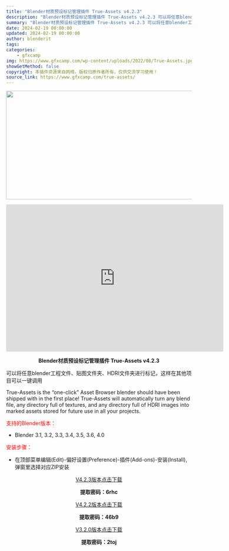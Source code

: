 ```yaml
---
title: "Blender材质预设标记管理插件 True-Assets v4.2.3"
description: "Blender材质预设标记管理插件 True-Assets v4.2.3 可以将任意blender工程文件、贴图文件夹、HDRI文件夹进行标记，这样在其他项目可以一键调用 True-Assets is..."
summary: "Blender材质预设标记管理插件 True-Assets v4.2.3 可以将任意blender工程文件、贴图文件夹、HDRI文件夹进行标记，这样在其他项目可以一键调用 True-Assets is..."
date: 2024-02-19 00:00:00
updated: 2024-02-19 00:00:00
author: blenderit
tags: 
categories:
    - gfxcamp
img: https://www.gfxcamp.com/wp-content/uploads/2022/08/True-Assets.jpg
showGetMethod: false
copyright: 本插件资源来自网络，版权归原作者所有，仅供交流学习使用！
source_link: https://www.gfxcamp.com/true-assets/
---
```

<div><p><img decoding="async" class="aligncenter size-full wp-image-105767" src="https://www.gfxcamp.com/wp-content/uploads/2022/08/True-Assets.jpg" data-src="https://www.gfxcamp.com/wp-content/uploads/2022/08/True-Assets.jpg" alt="" width="590" height="295" data-srcset="https://www.gfxcamp.com/wp-content/uploads/2022/08/True-Assets.jpg 590w, https://www.gfxcamp.com/wp-content/uploads/2022/08/True-Assets-150x75.jpg 150w" data-sizes="(max-width: 590px) 100vw, 590px"></p><p style="text-align: center;"><iframe loading="lazy" src="https://player.youku.com/embed/XNTg5MTU3ODE2OA==" width="590" height="400" frameborder="0" allowfullscreen="allowfullscreen" data-mce-fragment="1"></iframe></p><p style="text-align: center;"><strong>Blender材质预设标记管理插件 True-Assets v4.2.3</strong></p><p>可以将任意blender工程文件、贴图文件夹、HDRI文件夹进行标记，这样在其他项目可以一键调用</p><p>True-Assets is the “one-click” Asset Browser blender should have been shipped with in the first place! True-Assets will automatically turn any blend file, any directory full of textures, and any directory full of HDRI images into marked assets stored for future use in all your projects.</p><p style="text-align: left;"><span style="color: #ff0000;">支持的Blender版本：</span></p><ul>
<li style="text-align: left;">Blender 3.1, 3.2, 3.3, 3.4, 3.5, 3.6, 4.0</li>
</ul><p style="text-align: left;"><span style="color: #ff0000;">安装步骤：</span></p><ul>
<li>在顶部菜单编辑(Edit)-偏好设置(Preference)-插件(Add-ons)-安装(Install),弹窗里选择对应ZIP安装</li>
</ul><p style="text-align: center;"><a class="maxbutton-3 maxbutton maxbutton-baidu" target="_blank" rel="noopener" href="https://pan.baidu.com/s/1s6pNVEbo2YJPpQvn2e37cw?pwd=6rhc"><span class="mb-text">V4.2.3版本点击下载</span></a></p><p style="text-align: center;"><strong>提取密码：6rhc</strong></p><p style="text-align: center;"><a class="maxbutton-3 maxbutton maxbutton-baidu" target="_blank" rel="noopener" href="https://pan.baidu.com/s/1pOZQGPFmeTtkXw1cmyCyCg?pwd=46b9"><span class="mb-text">V4.2.2版本点击下载</span></a></p><p style="text-align: center;"><strong>提取密码：46b9</strong></p><p style="text-align: center;"><a class="maxbutton-3 maxbutton maxbutton-baidu" target="_blank" rel="noopener" href="https://pan.baidu.com/s/1OZbDrK4Dk165H2OeLEuGeQ?pwd=2toj"><span class="mb-text">V3.2.0版本点击下载</span></a></p><p style="text-align: center;"><strong>提取密码：2toj</strong></p></div>